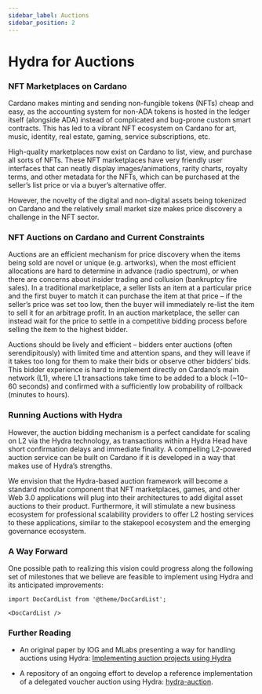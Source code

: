 ```yaml
---
sidebar_label: Auctions
sidebar_position: 2
---
```


# Hydra for Auctions

### NFT Marketplaces on Cardano

Cardano makes minting and sending non-fungible tokens (NFTs) cheap and easy, as the accounting system for non-ADA tokens is hosted in the ledger itself (alongside ADA) instead of complicated and bug-prone custom smart contracts. This has led to a vibrant NFT ecosystem on Cardano for art, music, identity, real estate, gaming, service subscriptions, etc.

High-quality marketplaces now exist on Cardano to list, view, and purchase all sorts of NFTs. These NFT marketplaces have very friendly user interfaces that can neatly display images/animations, rarity charts, royalty terms, and other metadata for the NFTs, which can be purchased at the seller’s list price or via a buyer’s alternative offer.

However, the novelty of the digital and non-digital assets being tokenized on Cardano and the relatively small market size makes price discovery a challenge in the NFT sector.

### NFT Auctions on Cardano and Current Constraints

Auctions are an efficient mechanism for price discovery when the items being sold are novel or unique (e.g. artworks), when the most efficient allocations are hard to determine in advance (radio spectrum), or when there are concerns about insider trading and collusion (bankruptcy fire sales). In a traditional marketplace, a seller lists an item at a particular price and the first buyer to match it can purchase the item at that price – if the seller’s price was set too low, then the buyer will immediately re-list the item to sell it for an arbitrage profit. In an auction marketplace, the seller can instead wait for the price to settle in a competitive bidding process before selling the item to the highest bidder.

Auctions should be lively and efficient – bidders enter auctions (often serendipitously) with limited time and attention spans, and they will leave if it takes too long for them to make their bids or observe other bidders’ bids. This bidder experience is hard to implement directly on Cardano’s main network (L1), where L1 transactions take time to be added to a block (~10–60 seconds) and confirmed with a sufficiently low probability of rollback (minutes to hours).

### Running Auctions with Hydra

However, the auction bidding mechanism is a perfect candidate for scaling on L2 via the Hydra technology, as transactions within a Hydra Head have short confirmation delays and immediate finality. A compelling L2-powered auction service can be built on Cardano if it is developed in a way that makes use of Hydra’s strengths.

We envision that the Hydra-based auction framework will become a standard modular component that NFT marketplaces, games, and other Web 3.0 applications will plug into their architectures to add digital asset auctions to their product. Furthermore, it will stimulate a new business ecosystem for professional scalability providers to offer L2 hosting services to these applications, similar to the stakepool ecosystem and the emerging governance ecosystem.

### A Way Forward

One possible path to realizing this vision could progress along the following set of milestones that we believe are feasible to implement using Hydra and its anticipated improvements:

```mdx-code-block
import DocCardList from '@theme/DocCardList';

<DocCardList />
```

### Further Reading

- An original paper by IOG and MLabs presenting a way for handling auctions using Hydra: [Implementing auction projects using Hydra](https://iohk.io/en/blog/posts/2023/01/20/implementing-auction-projects-using-hydra/)

- A repository of an ongoing effort to develop a reference implementation of a delegated voucher auction using Hydra: [hydra-auction](https://github.com/mlabs-haskell/hydra-auction).
